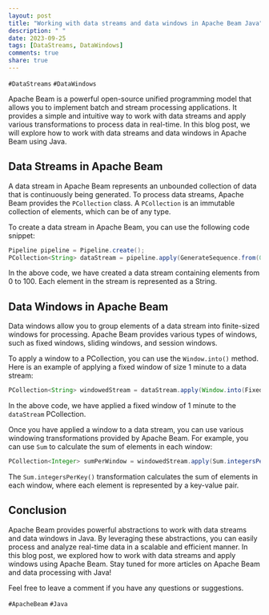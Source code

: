 ```yaml
---
layout: post
title: "Working with data streams and data windows in Apache Beam Java"
description: " "
date: 2023-09-25
tags: [DataStreams, DataWindows]
comments: true
share: true
---
```


`#DataStreams` `#DataWindows`

Apache Beam is a powerful open-source unified programming model that allows you to implement batch and stream processing applications. It provides a simple and intuitive way to work with data streams and apply various transformations to process data in real-time. In this blog post, we will explore how to work with data streams and data windows in Apache Beam using Java.

## Data Streams in Apache Beam

A data stream in Apache Beam represents an unbounded collection of data that is continuously being generated. To process data streams, Apache Beam provides the `PCollection` class. A `PCollection` is an immutable collection of elements, which can be of any type.

To create a data stream in Apache Beam, you can use the following code snippet:

```java
Pipeline pipeline = Pipeline.create();
PCollection<String> dataStream = pipeline.apply(GenerateSequence.from(0).to(100)).apply(MapElements.into(TypeDescriptors.strings()).via(i -> "Element " + i));
```

In the above code, we have created a data stream containing elements from 0 to 100. Each element in the stream is represented as a String.

## Data Windows in Apache Beam

Data windows allow you to group elements of a data stream into finite-sized windows for processing. Apache Beam provides various types of windows, such as fixed windows, sliding windows, and session windows.

To apply a window to a PCollection, you can use the `Window.into()` method. Here is an example of applying a fixed window of size 1 minute to a data stream:

```java
PCollection<String> windowedStream = dataStream.apply(Window.into(FixedWindows.of(Duration.standardMinutes(1))));
```

In the above code, we have applied a fixed window of 1 minute to the `dataStream` PCollection.

Once you have applied a window to a data stream, you can use various windowing transformations provided by Apache Beam. For example, you can use `Sum` to calculate the sum of elements in each window:

```java
PCollection<Integer> sumPerWindow = windowedStream.apply(Sum.integersPerKey());
```

The `Sum.integersPerKey()` transformation calculates the sum of elements in each window, where each element is represented by a key-value pair.

## Conclusion

Apache Beam provides powerful abstractions to work with data streams and data windows in Java. By leveraging these abstractions, you can easily process and analyze real-time data in a scalable and efficient manner. In this blog post, we explored how to work with data streams and apply windows using Apache Beam. Stay tuned for more articles on Apache Beam and data processing with Java!

Feel free to leave a comment if you have any questions or suggestions.

`#ApacheBeam` `#Java`